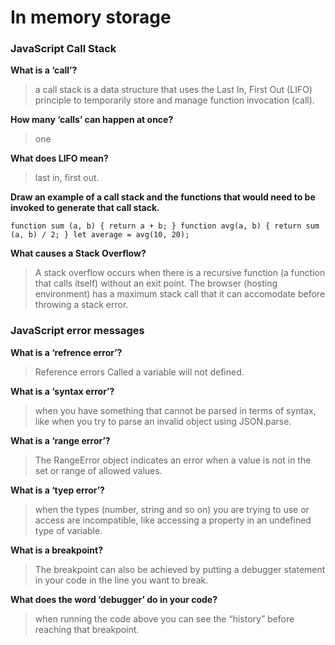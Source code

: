 # In memory storage

### JavaScript Call Stack

**What is a ‘call’?**  
> a call stack is a data structure that uses the Last In, First Out (LIFO) principle to temporarily store and manage function invocation (call).


**How many ‘calls’ can happen at once?**  
> one

**What does LIFO mean?**  
> last in, first out.

**Draw an example of a call stack and the functions that would need to be invoked to generate that call stack.**  
```
function sum (a, b) { return a + b; } function avg(a, b) { return sum (a, b) / 2; } let average = avg(10, 20);
```

**What causes a Stack Overflow?**  
> A stack overflow occurs when there is a recursive function (a function that calls itself) without an exit point. The browser (hosting environment) has a maximum stack call that it can accomodate before throwing a stack error.



### JavaScript error messages



**What is a ‘refrence error’?**  
> Reference errors Called a variable will not defined.

**What is a ‘syntax error’?**  
> when you have something that cannot be parsed in terms of syntax, like when you try to parse an invalid object using JSON.parse.

**What is a ‘range error’?**  
> The RangeError object indicates an error when a value is not in the set or range of allowed values.

**What is a ‘tyep error’?**  
> when the types (number, string and so on) you are trying to use or access are incompatible, like accessing a property in an undefined type of variable.

**What is a breakpoint?**   
> The breakpoint can also be achieved by putting a debugger statement in your code in the line you want to break.

**What does the word ‘debugger’ do in your code?**  
> when running the code above you can see the “history” before reaching that breakpoint.